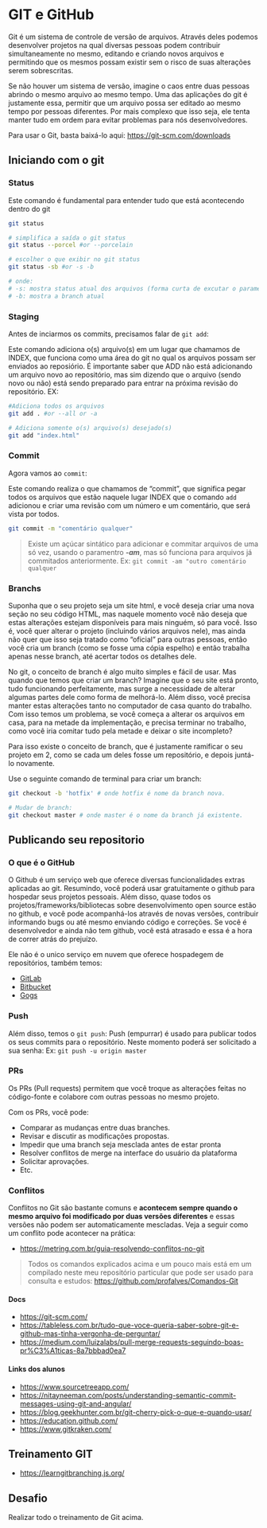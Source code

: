 # GIT e GitHub

Git é um sistema de controle de versão de arquivos. Através deles podemos desenvolver projetos na qual diversas pessoas podem contribuir simultaneamente no mesmo, editando e criando novos arquivos e permitindo que os mesmos possam existir sem o risco de suas alterações serem sobrescritas.

Se não houver um sistema de versão, imagine o caos entre duas pessoas abrindo o mesmo arquivo ao mesmo tempo. Uma das aplicações do git é justamente essa, permitir que um arquivo possa ser editado ao mesmo tempo por pessoas diferentes. Por mais complexo que isso seja, ele tenta manter tudo em ordem para evitar problemas para nós desenvolvedores.

Para usar o Git, basta baixá-lo aqui: <https://git-scm.com/downloads>

## Iniciando com o git

### Status

Este comando é fundamental para entender tudo que está acontecendo dentro do git

```bash
git status

# simplifica a saída o git status
git status --porcel #or --porcelain 

# escolher o que exibir no git status
git status -sb #or -s -b

# onde:
# -s: mostra status atual dos arquivos (forma curta de excutar o parametro --porcel)
# -b: mostra a branch atual 
```

### Staging

Antes de inciarmos os commits, precisamos falar de `git add`:

Este comando adiciona o(s) arquivo(s) em um lugar que chamamos de INDEX, que funciona como uma área do git no qual os arquivos possam ser enviados ao reposiório. É importante saber que ADD não está adicionando um arquivo novo ao repositório, mas sim dizendo que o arquivo (sendo novo ou não) está sendo preparado para entrar na próxima revisão do repositório.
EX:

```bash
#Adiciona todos os arquivos
git add . #or --all or -a

# Adiciona somente o(s) arquivo(s) desejado(s)
git add "index.html" 
```

### Commit

Agora vamos ao `commit`:

Este comando realiza o que chamamos de “commit”, que significa pegar todos os arquivos que estão naquele lugar INDEX que o comando `add` adicionou e criar uma revisão com um número e um comentário, que será vista por todos.

```bash
git commit -m "comentário qualquer"
```

> Existe um açúcar sintático para adicionar e commitar arquivos de uma só vez, usando o paramentro ***-am***, mas só funciona para arquivos já commitados anteriormente. Ex: `git commit -am "outro comentário qualquer`

### Branchs

Suponha que o seu projeto seja um site html, e você deseja criar uma nova seção no seu código HTML, mas naquele momento você não deseja que estas alterações estejam disponíveis para mais ninguém, só para você. Isso é, você quer alterar o projeto (incluindo vários arquivos nele), mas ainda não quer que isso seja tratado como “oficial” para outras pessoas, então você cria um branch (como se fosse uma cópia espelho) e então trabalha apenas nesse branch, até acertar todos os detalhes dele.

No git, o conceito de branch é algo muito simples e fácil de usar. Mas quando que temos que criar um branch? Imagine que o seu site está pronto, tudo funcionando perfeitamente, mas surge a necessidade de alterar algumas partes dele como forma de melhorá-lo. Além disso, você precisa manter estas alterações tanto no computador de casa quanto do trabalho. Com isso temos um problema, se você começa a alterar os arquivos em casa, para na metade da implementação, e precisa terminar no trabalho, como você iria comitar tudo pela metade e deixar o site incompleto?

Para isso existe o conceito de branch, que é justamente ramificar o seu projeto em 2, como se cada um deles fosse um repositório, e depois juntá-lo novamente.

Use o seguinte comando de terminal para criar um branch:

```bash
git checkout -b 'hotfix' # onde hotfix é nome da branch nova.

# Mudar de branch:
git checkout master # onde master é o nome da branch já existente.
```

## Publicando seu repositorio

### O que é o GitHub

O Github é um serviço web que oferece diversas funcionalidades extras aplicadas ao git. Resumindo, você poderá usar gratuitamente o github para hospedar seus projetos pessoais. Além disso, quase todos os projetos/frameworks/bibliotecas sobre desenvolvimento open source estão no github, e você pode acompanhá-los através de novas versões, contribuir informando bugs ou até mesmo enviando código e correções. Se você é desenvolvedor e ainda não tem github, você está atrasado e essa é a hora de correr atrás do prejuízo.

Ele não é o unico serviço em nuvem que oferece hospadegem de repositórios, também temos:

- [GitLab](https://about.gitlab.com/)
- [Bitbucket](https://bitbucket.org)
- [Gogs](https://gogs.io/)

### Push

Além disso, temos o `git push`: Push (empurrar) é usado para publicar todos os seus commits para o repositório. Neste momento poderá ser solicitado a sua senha:
Ex: `git push -u origin master`

### PRs

Os PRs (Pull requests) permitem que você troque as alterações feitas no código-fonte e colabore com outras pessoas no mesmo projeto.

Com os PRs, você pode:

- Comparar as mudanças entre duas branches.
- Revisar e discutir as modificações propostas.
- Impedir que uma branch seja mesclada antes de estar pronta
- Resolver conflitos de merge na interface do usuário da plataforma
- Solicitar aprovações.
- Etc.

### Conflitos

Conflitos no Git são bastante comuns e **acontecem sempre quando o mesmo arquivo foi modificado por duas versões diferentes** e essas versões não podem ser automaticamente mescladas. Veja a seguir como um conflito pode acontecer na prática:

- <https://metring.com.br/guia-resolvendo-conflitos-no-git>

> Todos os comandos explicados acima e um pouco mais está em um compilado neste meu repositório particular que pode ser usado para consulta e estudos: <https://github.com/profalves/Comandos-Git>

#### Docs

- <https://git-scm.com/>
- <https://tableless.com.br/tudo-que-voce-queria-saber-sobre-git-e-github-mas-tinha-vergonha-de-perguntar/>
- <https://medium.com/luizalabs/pull-merge-requests-seguindo-boas-pr%C3%A1ticas-8a7bbbad0ea7>

#### Links dos alunos

- <https://www.sourcetreeapp.com/>
- <https://nitayneeman.com/posts/understanding-semantic-commit-messages-using-git-and-angular/>
- <https://blog.geekhunter.com.br/git-cherry-pick-o-que-e-quando-usar/>
- <https://education.github.com/>
- <https://www.gitkraken.com/>

## Treinamento GIT

- <https://learngitbranching.js.org/>

## Desafio

Realizar todo o treinamento de Git acima.
